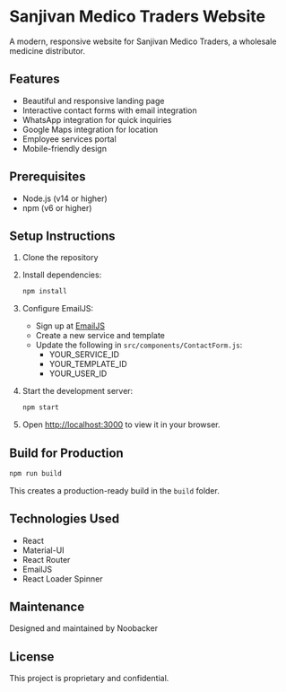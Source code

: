 # Sanjivan Medico Traders Website

A modern, responsive website for Sanjivan Medico Traders, a wholesale medicine distributor.

## Features

- Beautiful and responsive landing page
- Interactive contact forms with email integration
- WhatsApp integration for quick inquiries
- Google Maps integration for location
- Employee services portal
- Mobile-friendly design

## Prerequisites

- Node.js (v14 or higher)
- npm (v6 or higher)

## Setup Instructions

1. Clone the repository
2. Install dependencies:
   ```bash
   npm install
   ```

3. Configure EmailJS:
   - Sign up at [EmailJS](https://www.emailjs.com/)
   - Create a new service and template
   - Update the following in `src/components/ContactForm.js`:
     - YOUR_SERVICE_ID
     - YOUR_TEMPLATE_ID
     - YOUR_USER_ID

4. Start the development server:
   ```bash
   npm start
   ```

5. Open [http://localhost:3000](http://localhost:3000) to view it in your browser.

## Build for Production

```bash
npm run build
```

This creates a production-ready build in the `build` folder.

## Technologies Used

- React
- Material-UI
- React Router
- EmailJS
- React Loader Spinner

## Maintenance

Designed and maintained by Noobacker

## License

This project is proprietary and confidential.

